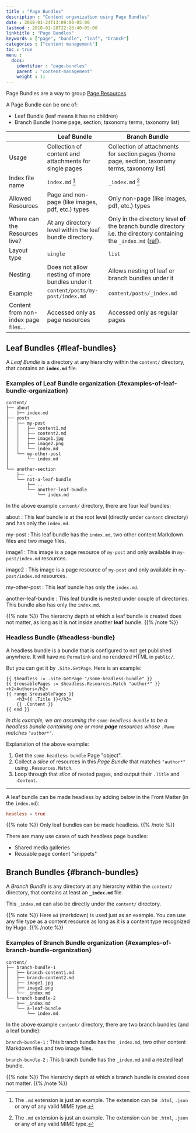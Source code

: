 ```yaml
---
title : "Page Bundles"
description : "Content organization using Page Bundles"
date : 2018-01-24T13:09:00-05:00
lastmod : 2018-01-28T22:26:40-05:00
linktitle : "Page Bundles"
keywords : ["page", "bundle", "leaf", "branch"]
categories : ["content management"]
toc : true
menu :
  docs:
    identifier : "page-bundles"
    parent : "content-management"
    weight : 11
---
```


Page Bundles are a way to group [Page Resources](/content-management/page-resources/).

A Page Bundle can be one of:

- Leaf Bundle (leaf means it has no children)
- Branch Bundle (home page, section, taxonomy terms, taxonomy list)

|                                     | Leaf Bundle                                              | Branch Bundle                                                                                                                                                                                                      |
|-------------------------------------|----------------------------------------------------------|--------------------------------------------------------------------------------------------------------------------------------------------------------------------------------------------------------------------  |
| Usage                               | Collection of content and attachments for single pages   | Collection of attachments for section pages (home page, section, taxonomy terms, taxonomy list)                                                                                                                    |
| Index file name                     | `index.md` [^fn:1]                                       | `_index.md` [^fn:1]                                                                                                                                                                                                |
| Allowed Resources                   | Page and non-page (like images, pdf, etc.) types         | Only non-page (like images, pdf, etc.) types                                                                                                                                                                       |
| Where can the Resources live?       | At any directory level within the leaf bundle directory. | Only in the directory level **of** the branch bundle directory i.e. the directory containing the `_index.md` ([ref](https://discourse.gohugo.io/t/question-about-content-folder-structure/11822/4?u=kaushalmodi)). |
| Layout type                         | `single`                                                 | `list`                                                                                                                                                                                                             |
| Nesting                             | Does not allow nesting of more bundles under it          | Allows nesting of leaf or branch bundles under it                                                                                                                                                                  |
| Example                             | `content/posts/my-post/index.md`                         | `content/posts/_index.md`                                                                                                                                                                                          |
| Content from non-index page files... | Accessed only as page resources                          | Accessed only as regular pages                                                                                                                                                                                     |


## Leaf Bundles {#leaf-bundles}

A _Leaf Bundle_ is a directory at any hierarchy within the `content/`
directory, that contains an **`index.md`** file.

### Examples of Leaf Bundle organization {#examples-of-leaf-bundle-organization}

```text
content/
├── about
│   ├── index.md
├── posts
│   ├── my-post
│   │   ├── content1.md
│   │   ├── content2.md
│   │   ├── image1.jpg
│   │   ├── image2.png
│   │   └── index.md
│   └── my-other-post
│       └── index.md
│
└── another-section
    ├── ..
    └── not-a-leaf-bundle
        ├── ..
        └── another-leaf-bundle
            └── index.md
```

In the above example `content/` directory, there are four leaf
bundles:

about
: This leaf bundle is at the root level (directly under
    `content` directory) and has only the `index.md`.

my-post
: This leaf bundle has the `index.md`, two other content
    Markdown files and two image files.

image1
: This image is a page resource of `my-post`
    and only available in `my-post/index.md` resources.

image2
: This image is a page resource of `my-post`
    and only available in `my-post/index.md` resources.

my-other-post
: This leaf bundle has only the `index.md`.

another-leaf-bundle
: This leaf bundle is nested under couple of
    directories. This bundle also has only the `index.md`.

{{% note %}}
The hierarchy depth at which a leaf bundle is created does not matter,
as long as it is not inside another **leaf** bundle.
{{% /note %}}


### Headless Bundle {#headless-bundle}

A headless bundle is a bundle that is configured to not get published
anywhere. It will have no `Permalink` and no rendered HTML in `public/`.

But you can get it by `.Site.GetPage`. Here is an example:

```go-html-template
{{ $headless := .Site.GetPage "/some-headless-bundle" }}
{{ $reusablePages := $headless.Resources.Match "author*" }}
<h2>Authors</h2>
{{ range $reusablePages }}
    <h3>{{ .Title }}</h3>
    {{ .Content }}
{{ end }}
```

_In this example, we are assuming the `some-headless-bundle` to be a headless
   bundle containing one or more **page** resources whose `.Name` matches
   `"author*"`._

Explanation of the above example:

1. Get the `some-headless-bundle` Page "object".
2. Collect a *slice* of resources in this *Page Bundle* that matches
   `"author*"` using `.Resources.Match`.
3. Loop through that *slice* of nested pages, and output their `.Title` and
   `.Content`.

---

A leaf bundle can be made headless by adding below in the Front Matter
(in the `index.md`):

```toml
headless = true
```

{{% note %}}
Only leaf bundles can be made headless.
{{% /note %}}

There are many use cases of such headless page bundles:

-   Shared media galleries
-   Reusable page content "snippets"


## Branch Bundles {#branch-bundles}

A _Branch Bundle_ is any directory at any hierarchy within the
`content/` directory, that contains at least an **`_index.md`** file.

This `_index.md` can also be directly under the `content/` directory.

{{% note %}}
Here `md` (markdown) is used just as an example. You can use any file
type as a content resource as long as it is a content type recognized by Hugo.
{{% /note %}}


### Examples of Branch Bundle organization {#examples-of-branch-bundle-organization}

```text
content/
├── branch-bundle-1
│   ├── branch-content1.md
│   ├── branch-content2.md
│   ├── image1.jpg
│   ├── image2.png
│   └── _index.md
└── branch-bundle-2
    ├── _index.md
    └── a-leaf-bundle
        └── index.md
```

In the above example `content/` directory, there are two branch
bundles (and a leaf bundle):

`branch-bundle-1`
: This branch bundle has the `_index.md`, two
    other content Markdown files and two image files.

`branch-bundle-2`
: This branch bundle has the `_index.md` and a
    nested leaf bundle.

{{% note %}}
The hierarchy depth at which a branch bundle is created does not
matter.
{{% /note %}}

[^fn:1]: The `.md` extension is just an example. The extension can be `.html`, `.json` or any of any valid MIME type.
